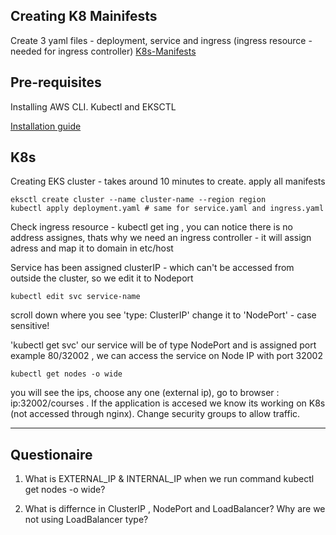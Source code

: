 ## Creating K8 Mainifests

Create 3 yaml files - deployment, service and ingress (ingress resource - needed for ingress controller) 
[K8s-Manifests](https://github.com/Parag-S-Salunkhe/go-application-devops/tree/main/k8s/manifests)

## Pre-requisites

Installing AWS CLI. Kubectl and EKSCTL

[Installation guide](https://github.com/LondheShubham153/kubestarter/blob/main/eks_cluster_setup.md)

## K8s 

Creating  EKS cluster - takes around 10 minutes to create. apply all manifests
```shell
eksctl create cluster --name cluster-name --region region
kubectl apply deployment.yaml # same for service.yaml and ingress.yaml
```

Check ingress resource - kubectl get ing , you can notice there is no address assignes, thats why we need an ingress controller - it will assign adress and map it to domain in etc/host

Service has been assigned clusterIP - which can't be accessed from outside the cluster, so we edit it to Nodeport
```shell
kubectl edit svc service-name
```
scroll down where you see 'type: ClusterIP' change it to 'NodePort' - case sensitive!

'kubectl get svc' our service will be of type NodePort and is assigned port example 80/32002 , we can access the service on Node IP with port 32002

```shell
kubectl get nodes -o wide
```
you will see the ips, choose any one (external ip), go to browser : ip:32002/courses . If the application is accesed  we know its working on K8s (not accessed through nginx). Change security groups to allow traffic.

---------------------------------------------------------------------

## Questionaire

1. What is EXTERNAL_IP & INTERNAL_IP  when we run command kubectl get nodes -o wide?

2. What is differnce in ClusterIP , NodePort and LoadBalancer? Why are we not using LoadBalancer type?

